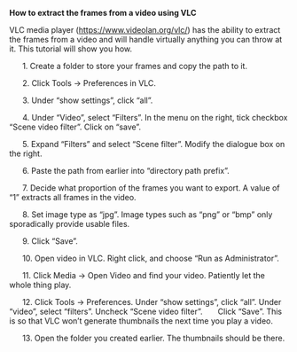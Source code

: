 
**How to extract the frames from a video using VLC**

VLC media player (https://www.videolan.org/vlc/) has the ability to extract the frames from a video and will handle virtually anything you can throw at it. This tutorial will show you how.

&nbsp;&nbsp;&nbsp;&nbsp;&nbsp;&nbsp;1. Create a folder to store your frames and copy the path to it. 

&nbsp;&nbsp;&nbsp;&nbsp;&nbsp;&nbsp;2. Click Tools -> Preferences in VLC.

&nbsp;&nbsp;&nbsp;&nbsp;&nbsp;&nbsp;3. Under “show settings”, click “all”.

&nbsp;&nbsp;&nbsp;&nbsp;&nbsp;&nbsp;4. Under “Video”, select “Filters”. In the menu on the right, tick checkbox “Scene video filter”. Click on “save”.
 
&nbsp;&nbsp;&nbsp;&nbsp;&nbsp;&nbsp;5. Expand “Filters” and select “Scene filter”. Modify the dialogue box on the right.

&nbsp;&nbsp;&nbsp;&nbsp;&nbsp;&nbsp;6. Paste the path from earlier into “directory path prefix”. 

&nbsp;&nbsp;&nbsp;&nbsp;&nbsp;&nbsp;7. Decide what proportion of the frames you want to export. A value of “1” extracts all frames in the video.

&nbsp;&nbsp;&nbsp;&nbsp;&nbsp;&nbsp;8. Set image type as “jpg”. Image types such as “png” or “bmp” only sporadically provide usable files.

&nbsp;&nbsp;&nbsp;&nbsp;&nbsp;&nbsp;9. Click “Save”.

&nbsp;&nbsp;&nbsp;&nbsp;&nbsp;&nbsp;10. Open video in VLC. Right click, and choose “Run as Administrator”.

&nbsp;&nbsp;&nbsp;&nbsp;&nbsp;&nbsp;11. Click Media -> Open Video and find your video. Patiently let the whole thing play.

&nbsp;&nbsp;&nbsp;&nbsp;&nbsp;&nbsp;12. Click Tools -> Preferences. Under “show settings”, click “all”. Under “video”, select “filters”. Uncheck “Scene video filter”. &nbsp;&nbsp;&nbsp;&nbsp;&nbsp;&nbsp;Click “Save”. This is so that VLC won’t generate thumbnails the next time you play a video.

&nbsp;&nbsp;&nbsp;&nbsp;&nbsp;&nbsp;13. Open the folder you created earlier. The thumbnails should be there.

